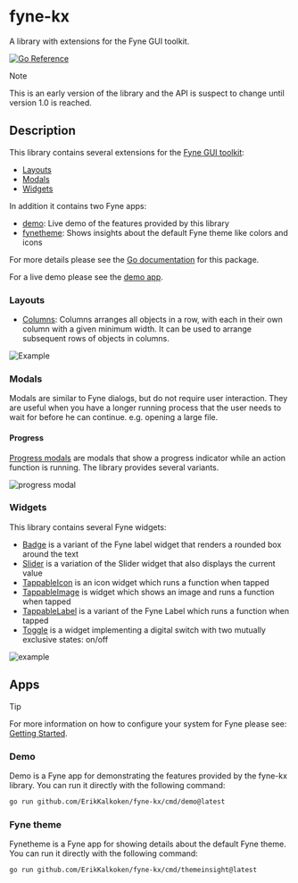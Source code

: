 # fyne-kx

A library with extensions for the Fyne GUI toolkit.

[![Go Reference](https://pkg.go.dev/badge/github.com/ErikKalkoken/fyne-kx.svg)](https://pkg.go.dev/github.com/ErikKalkoken/fyne-kx)

> [!NOTE]
> This is an early version of the library and the API is suspect to change until version 1.0 is reached.

## Description

This library contains several extensions for the [Fyne GUI toolkit](https://fyne.io/):

- [Layouts](#layouts)
- [Modals](#modals)
- [Widgets](#widgets)

In addition it contains two Fyne apps:

- [demo](#demo): Live demo of the features provided by this library
- [fynetheme](#fyne-theme): Shows insights about the default Fyne theme like colors and icons

For more details please see the [Go documentation](https://pkg.go.dev/github.com/ErikKalkoken/fyne-kx) for this package.

For a live demo please see the [demo app](#demo).

### Layouts

- [Columns](https://pkg.go.dev/github.com/ErikKalkoken/fyne-kx/layout#NewColumns): Columns arranges all objects in a row, with each in their own column with a given minimum width.
It can be used to arrange subsequent rows of objects in columns.

![Example](https://cdn.imgpile.com/f/maoyoP1_xl.png)

### Modals

Modals are similar to Fyne dialogs, but do not require user interaction. They are useful when you have a longer running process that the user needs to wait for before he can continue. e.g. opening a large file.

#### Progress

[Progress modals](https://pkg.go.dev/github.com/ErikKalkoken/fyne-kx/modal#hdr-Progress_modals) are modals that show a progress indicator while an action function is running. The library provides several variants.

![progress modal](https://cdn.imgpile.com/f/vZkxURa_xl.png)

### Widgets

This library contains several Fyne widgets:

- [Badge](https://pkg.go.dev/github.com/ErikKalkoken/fyne-kx/widget#Badge) is a variant of the Fyne label widget that renders a rounded box around the text
- [Slider](https://pkg.go.dev/github.com/ErikKalkoken/fyne-kx/widget#Slider) is a variation of the Slider widget that also displays the current value
- [TappableIcon](https://pkg.go.dev/github.com/ErikKalkoken/fyne-kx/widget#TappableIcon) is an icon widget which runs a function when tapped
- [TappableImage](https://pkg.go.dev/github.com/ErikKalkoken/fyne-kx/widget#TappableImage) is widget which shows an image and runs a function when tapped
- [TappableLabel](https://pkg.go.dev/github.com/ErikKalkoken/fyne-kx/widget#TappableLabel) is a variant of the Fyne Label which runs a function when tapped
- [Toggle](https://pkg.go.dev/github.com/ErikKalkoken/fyne-kx/widget#Toggle) is a widget implementing a digital switch with two mutually exclusive states: on/off

![example](https://cdn.imgpile.com/f/swLOMWS_xl.png)

## Apps

> [!TIP]
> For more information on how to configure your system for Fyne please see: [Getting Started](https://docs.fyne.io/started/).

### Demo

Demo is a Fyne app for demonstrating the features provided by the fyne-kx library. You can run it directly with the following command:

```sh
go run github.com/ErikKalkoken/fyne-kx/cmd/demo@latest
```

### Fyne theme

Fynetheme is a Fyne app for showing details about the default Fyne theme. You can run it directly with the following command:

```sh
go run github.com/ErikKalkoken/fyne-kx/cmd/themeinsight@latest
```
